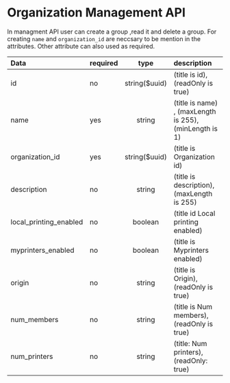 # Organization Management API

In managment API user can create a group ,read it and delete a group. For creating `name` and `organization_id` are neccsary to be mention in the attributes. Other attribute can also used as required.

| Data                   | required |     type      | description                                            |
| :--------------------- | :------- | :-----------: | :----------------------------------------------------- |
| id                     | no       | string($uuid) | (title is id),(readOnly is true)                       |
| name                   | yes      |    string     | (title is name) , (maxLength is 255), (minLength is 1) |
| organization_id        | yes      | string($uuid) | (title is Organization id)                             |
| description            | no       |    string     | (title is description), (maxLength is 255)             |
| local_printing_enabled | no       |    boolean    | (title id Local printing enabled)                      |
| myprinters_enabled     | no       |    boolean    | (title is Myprinters enabled)                          |
| origin                 | no       |    string     | (title is Origin),(readOnly is true)                   |
| num_members            | no       |    string     | (title is Num members),(readOnly is true)              |
| num_printers           | no       |    string     | (title: Num printers),(readOnly: true)                 |
